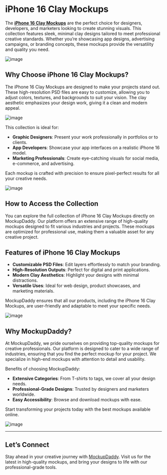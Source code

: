 # iPhone 16 Clay Mockups

The **[iPhone 16 Clay Mockups](https://www.mockupdaddy.com/download/iphone-16-clay-mockup)** are the perfect choice for designers, developers, and marketers looking to create stunning visuals. This collection features sleek, minimal clay designs tailored to meet professional creative standards. Whether you’re showcasing app designs, advertising campaigns, or branding concepts, these mockups provide the versatility and quality you need.

![image](https://github.com/user-attachments/assets/8388b7cf-be9a-4b8e-9c16-6bb79be81775)

## Why Choose iPhone 16 Clay Mockups?

The iPhone 16 Clay Mockups are designed to make your projects stand out. These high-resolution PSD files are easy to customize, allowing you to adjust colors, textures, and backgrounds to suit your vision. The clay aesthetic emphasizes your design work, giving it a clean and modern appeal.  

![image](https://github.com/user-attachments/assets/fadf1940-d5c9-472f-b15f-93ed8cbe5362)

This collection is ideal for:  
- **Graphic Designers**: Present your work professionally in portfolios or to clients.  
- **App Developers**: Showcase your app interfaces on a realistic iPhone 16 model.  
- **Marketing Professionals**: Create eye-catching visuals for social media, e-commerce, and advertising.  

Each mockup is crafted with precision to ensure pixel-perfect results for all your creative needs.

![image](https://github.com/user-attachments/assets/784a6805-70f4-4472-87b7-1dcc54c01d55)

## How to Access the Collection

You can explore the full collection of iPhone 16 Clay Mockups directly on MockupDaddy. Our platform offers an extensive range of high-quality mockups designed to fit various industries and projects. These mockups are optimized for professional use, making them a valuable asset for any creative project.

## Features of iPhone 16 Clay Mockups

- **Customizable PSD Files**: Edit layers effortlessly to match your branding.  
- **High-Resolution Outputs**: Perfect for digital and print applications.  
- **Modern Clay Aesthetics**: Highlight your designs with minimal distractions.  
- **Versatile Uses**: Ideal for web design, product showcases, and marketing materials.

MockupDaddy ensures that all our products, including the iPhone 16 Clay Mockups, are user-friendly and adaptable to meet your specific needs.

![image](https://github.com/user-attachments/assets/7a5d1f68-4d2f-4fff-ac67-f41011303bf7)

## Why MockupDaddy?

At MockupDaddy, we pride ourselves on providing top-quality mockups for creative professionals. Our platform is designed to cater to a wide range of industries, ensuring that you find the perfect mockup for your project. We specialize in high-end mockups with attention to detail and usability.

Benefits of choosing MockupDaddy:  
- **Extensive Categories**: From T-shirts to tags, we cover all your design needs.  
- **Professional-Grade Designs**: Trusted by designers and marketers worldwide.  
- **Easy Accessibility**: Browse and download mockups with ease.  

Start transforming your projects today with the best mockups available online.

![image](https://github.com/user-attachments/assets/8701fc1a-41ec-4b23-80eb-ed457298d67d)

---

## Let’s Connect

Stay ahead in your creative journey with [MockupDaddy](https://www.mockupdaddy.com). Visit us for the latest in high-quality mockups, and bring your designs to life with our professional-grade tools.
